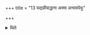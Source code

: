 +++
title = "13 यद्यन्नीयाद्धाना अस्मा अन्वावपेयुः"

+++

<details><summary>थिते</summary>

13. If he desires to eat food (the assistants) should put parched barley-grains or the flour of parched barley-grains, in (the fast-milk) or should procure ghee for him.
</details>
